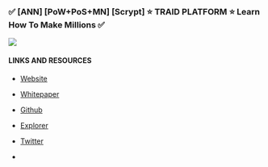 ### ✅ [ANN] [PoW+PoS+MN] [Scrypt] ⭐ TRAID PLATFORM ⭐ Learn How To Make Millions ✅

![](https://i.imgur.com/JWz20va.jpg)

#### LINKS AND RESOURCES

- [Website](https://www.traid.tv/?utm_source=bitcointalk_eng)

- [Whitepaper](https://www.traid.tv/Traid_Whitepaper.pdf)

- [Github](https://github.com/TraidPlatform)

- [Explorer](https://explorer.traid.tv/?utm_source=bitcointalk_eng)

- [Twitter](https://twitter.com/traid_platform)

- 